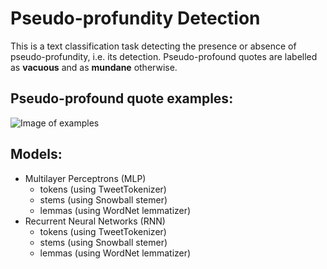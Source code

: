 # Pseudo-profundity Detection

This is a text classification task detecting the presence or absence of pseudo-profundity, i.e. its detection. Pseudo-profound quotes are labelled as **vacuous** and as **mundane** otherwise.

## Pseudo-profound quote examples:

![Image of examples](https://raw.githubusercontent.com/jerrychihchun/pseudo-profunidity/master/figures/quotes.png)

## Models:
- Multilayer Perceptrons (MLP)
  - tokens (using TweetTokenizer)
  - stems (using Snowball stemer)
  - lemmas (using WordNet lemmatizer)
- Recurrent Neural Networks (RNN)
  - tokens (using TweetTokenizer)
  - stems (using Snowball stemer)
  - lemmas (using WordNet lemmatizer)
